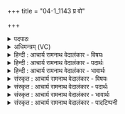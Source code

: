 +++
title = "04-1_1143 प्र वो"

+++
<details><summary>पदपाठः</summary>

प्र꣢। वः꣣। मित्रा꣡य꣢। मि꣣। त्रा꣡य꣢꣯। गा꣣यत। व꣡रु꣢꣯णाय। वि꣣पा꣢। गि꣣रा꣢। म꣡हि꣢꣯क्षत्रौ। म꣡हि꣢꣯। क्ष꣣त्रौ। ऋत꣢म्। बृ꣣ह꣢त्। ११४३।
</details>

<details><summary>अधिमन्त्रम् (VC)</summary>

- मित्रावरुणौ
- यजत आत्रेयः
- गायत्री
- षड्जः
</details>

<details><summary>हिन्दी : आचार्य रामनाथ वेदालंकार - विषयः</summary>

प्रथम मन्त्र में मित्र-वरुण नाम से परमात्मा और जीवात्मा का विषय वर्णित है।
</details>

<details><summary>हिन्दी : आचार्य रामनाथ वेदालंकार - पदार्थः</summary>

पदार्थान्वयभाषाः -  हे मनुष्यो! (वः)तुम(विपा)बुद्धिपूर्ण(गिरा)वाणी से(मित्राय)विपत्ति से त्राण करनेवाले परमात्मा के लिएऔर(वरुणाय)वरण करने योग्य जीवात्मा के लिए(गायत)गाओ,अर्थात् उनका गुणगान करो। हे(महिक्षत्रौ)महान् बलवाले परमात्मा और जीवात्मा!तुम दोनों का(ऋतम्)सत्य ज्ञान और सत्य कर्म(बृहत्)महान् है ॥१॥
</details>

<details><summary>हिन्दी : आचार्य रामनाथ वेदालंकार - भावार्थः</summary>

भावार्थभाषाः -  जीवात्मा परमात्मा के साथ मित्रता स्थापित करके महान् सत्यज्ञानों को पा सकता है और महान् सत्यकर्मों को कर सकता है ॥१॥
</details>

<details><summary>संस्कृत : आचार्य रामनाथ वेदालंकार - विषयः</summary>

तत्रादौ मित्रावरुणनाम्ना परमात्मजीवात्मनोर्विषयमाह।
</details>

<details><summary>संस्कृत : आचार्य रामनाथ वेदालंकार - पदार्थः</summary>

पदार्थान्वयभाषाः -  हे मनुष्याः! (वः)यूयम्(विपा)मेधापूर्णया।[विप इति मेधाविनाम। निघं० ३।१५।] (गिरा)वाचा(मित्राय)विपत्त्रात्रे परमात्मने।[मित्रः प्रमीतेस्त्रायते। निरु० १०।२२।] (वरुणाय)वरणीयाय जीवात्मने च(गायत)गानं कुरुत,तत्तद्गुणान् वर्णयत इत्यर्थः। हे(महिक्षत्रौ)महाबलौ परमात्मजीवात्मानौ!युवयोः(ऋतम्)सत्यं ज्ञानं सत्यं कर्म च(बृहत्)महत् अस्ति ॥१॥२
</details>

<details><summary>संस्कृत : आचार्य रामनाथ वेदालंकार - भावार्थः</summary>

भावार्थभाषाः -  जीवात्मा परमात्मना सह सख्यं संस्थाप्य महान्ति सत्यज्ञानानि प्राप्तुं महान्ति सत्यकर्माणि च कर्तुं पारयति ॥१॥
</details>

<details><summary>संस्कृत : आचार्य रामनाथ वेदालंकार - पादटिप्पनी</summary>

टिप्पणी:   १. ऋ० ५।६८।१। २. ऋग्भाष्ये दयानन्दर्षिणा मन्त्रोऽयमध्यापकोपदेशकविषये व्याख्यातः।
</details>